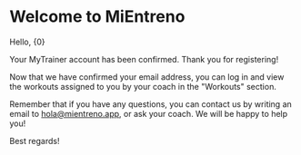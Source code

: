 # Welcome to MiEntreno

Hello, {0}

Your MyTrainer account has been confirmed. Thank you for registering!

Now that we have confirmed your email address, you can log in and view the workouts assigned to you by your coach in the "Workouts" section.

Remember that if you have any questions, you can contact us by writing an email to <hola@mientreno.app>, or ask your coach. We will be happy to help you!

Best regards!
